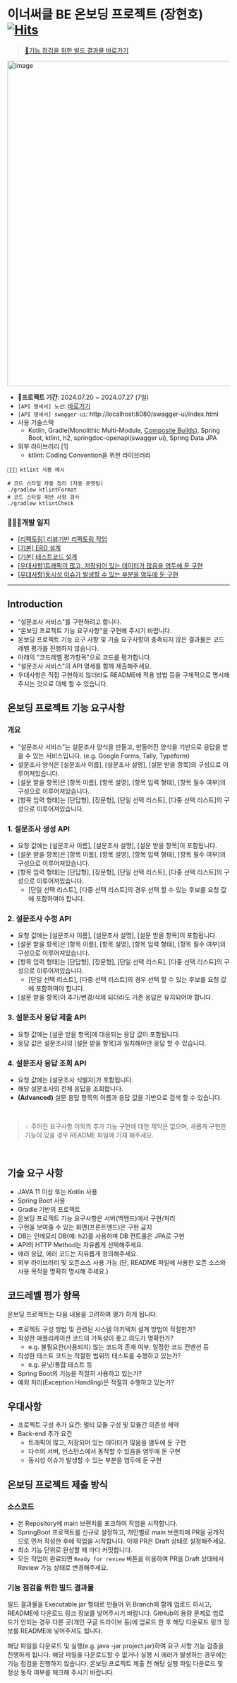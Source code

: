 # 이너써클 BE 온보딩 프로젝트 (장현호) [![Hits](https://hits.seeyoufarm.com/api/count/incr/badge.svg?url=https%3A%2F%2Fgithub.com%2Fhyunolike%2Fbe1-onboarding-survey&count_bg=%23FFD400&title_bg=%23555555&icon=github.svg&icon_color=%23E7E7E7&title=hits&edge_flat=false)](https://hits.seeyoufarm.com)
> [🚀기능 점검을 위한 빌드 결과물 바로가기](https://github.com/hyunolike/be1-onboarding-survey/tree/main/build-output/result)

<img width="736" alt="image" src="https://github.com/user-attachments/assets/0dd5e37d-7d99-495b-b4f4-f1de85ef8c36">

- 🚀**프로젝트 기간**: 2024.07.20 ~ 2024.07.27 (7일)
- `[API 명세서] 노션`: [바로가기](https://hyunolike.notion.site/API-3c10372e54c34612976fb7ff0c00c5f1?pvs=4)
- `[API 명세서] swagger-ui`: http://localhost:8080/swagger-ui/index.html
- 사용 기술스택
  - Kotlin, Gradle(Monolithic Multi-Module, [Composite Builds](https://docs.gradle.org/current/userguide/intro_multi_project_builds.html#2_composite_builds)), Spring Boot, ktlint, h2, springdoc-openapi(swagger ui), Spring Data JPA
- 외부 라이브러리 [1]
  - ktlint: Coding Convention을 위한 라이브러리

```shell
🧑🏻‍💻 ktlint 사용 예시

# 코드 스타일 자동 정리 (자동 포맷팅)
./gradlew ktlintFormat
# 코드 스타일 위반 사항 검사
./gradlew ktlintCheck
```

### 🧑🏼‍🌾개발 일지
- [[리펙토링] 리뷰기반 리펙토링 작업](https://github.com/hyunolike/be1-onboarding-survey/wiki/%EA%B0%9C%EB%B0%9C%EA%B8%B0%EB%A1%9D-06.-%EC%BD%94%EB%93%9C%EB%A6%AC%EB%B7%B0-%EA%B8%B0%EB%B0%98-%ED%94%84%EB%A1%9C%EC%A0%9D%ED%8A%B8-%EB%A6%AC%ED%8E%99%ED%86%A0%EB%A7%81)
- [[기본] ERD 설계](https://github.com/hyunolike/be1-onboarding-survey/wiki/%EA%B0%9C%EB%B0%9C%EA%B8%B0%EB%A1%9D-02.-ERD-%EC%B5%9C%EC%A2%85%EB%B3%B8-(%EB%85%BC%EB%A6%AC%EC%A0%81-%EC%84%A4%EA%B3%84))
- [[기본] 테스트코드 설계](https://github.com/hyunolike/be1-onboarding-survey/wiki/%EA%B0%9C%EB%B0%9C%EA%B8%B0%EB%A1%9D-05.-%ED%85%8C%EC%8A%A4%ED%8A%B8%EC%BD%94%EB%93%9C-%EC%84%A4%EA%B3%84)
- [[우대사항]트래픽이 많고, 저장되어 있는 데이터가 많음을 염두에 둔 구현](https://github.com/hyunolike/be1-onboarding-survey/wiki/%EA%B0%9C%EB%B0%9C%EA%B8%B0%EB%A1%9D-03.-%ED%8A%B8%EB%9E%98%ED%94%BD,-%EC%A0%80%EC%9E%A5%EB%8D%B0%EC%9D%B4%ED%84%B0-%EB%8B%A4%EC%88%98-%EC%84%9C%EB%B2%84-%EA%B5%AC%EC%A1%B0-%EC%84%A4%EA%B3%84)
- [[우대사항]동시성 이슈가 발생할 수 있는 부분을 염두에 둔 구현](https://github.com/hyunolike/be1-onboarding-survey/wiki/%EA%B0%9C%EB%B0%9C%EA%B8%B0%EB%A1%9D-04.-%EB%8F%99%EC%8B%9C%EC%84%B1-%EC%B2%98%EB%A6%AC-(%EC%95%A0%ED%94%8C%EB%A6%AC%EC%BC%80%EC%9D%B4%EC%85%98%EB%8B%A8-%EC%B2%98%EB%A6%AC))

---
## Introduction

- “설문조사 서비스"를 구현하려고 합니다.
- “온보딩 프로젝트 기능 요구사항"을 구현해 주시기 바랍니다.
- 온보딩 프로젝트 기능 요구 사항 및 기술 요구사항이 충족되지 않은 결과물은 코드레벨 평가를 진행하지 않습니다.
- 아래의 “코드레벨 평가항목"으로 코드를 평가합니다.
- “설문조사 서비스"의 API 명세를 함께 제출해주세요.
- 우대사항은 직접 구현하지 않더라도 README에 적용 방법 등을 구체적으로 명시해주시는 것으로 대체 할 수 있습니다.


## 온보딩 프로젝트 기능 요구사항

### 개요

- “설문조사 서비스”는 설문조사 양식을 만들고, 만들어진 양식을 기반으로 응답을 받을 수 있는 서비스입니다. (e.g. Google Forms, Tally, Typeform)
- 설문조사 양식은 [설문조사 이름], [설문조사 설명], [설문 받을 항목]의 구성으로 이루어져있습니다.
- [설문 받을 항목]은 [항목 이름], [항목 설명], [항목 입력 형태], [항목 필수 여부]의 구성으로 이루어져있습니다.
- [항목 입력 형태]는 [단답형], [장문형], [단일 선택 리스트], [다중 선택 리스트]의 구성으로 이루어져있습니다.


### 1. 설문조사 생성 API

- 요청 값에는 [설문조사 이름], [설문조사 설명], [설문 받을 항목]이 포함됩니다.
- [설문 받을 항목]은 [항목 이름], [항목 설명], [항목 입력 형태], [항목 필수 여부]의 구성으로 이루어져있습니다.
- [항목 입력 형태]는 [단답형], [장문형], [단일 선택 리스트], [다중 선택 리스트]의 구성으로 이루어져있습니다.
    - [단일 선택 리스트], [다중 선택 리스트]의 경우 선택 할 수 있는 후보를 요청 값에 포함하여야 합니다.


### 2. 설문조사 수정 API

- 요청 값에는 [설문조사 이름], [설문조사 설명], [설문 받을 항목]이 포함됩니다.
- [설문 받을 항목]은 [항목 이름], [항목 설명], [항목 입력 형태], [항목 필수 여부]의 구성으로 이루어져있습니다.
- [항목 입력 형태]는 [단답형], [장문형], [단일 선택 리스트], [다중 선택 리스트]의 구성으로 이루어져있습니다.
    - [단일 선택 리스트], [다중 선택 리스트]의 경우 선택 할 수 있는 후보를 요청 값에 포함하여야 합니다.
- [설문 받을 항목]이 추가/변경/삭제 되더라도 기존 응답은 유지되어야 합니다.


### 3. 설문조사 응답 제출 API

- 요청 값에는 [설문 받을 항목]에 대응되는 응답 값이 포함됩니다.
- 응답 값은 설문조사의 [설문 받을 항목]과 일치해야만 응답 할 수 있습니다.


### 4. 설문조사 응답 조회 API

- 요청 값에는 [설문조사 식별자]가 포함됩니다.
- 해당 설문조사의 전체 응답을 조회합니다.
- **(Advanced)** 설문 응답 항목의 이름과 응답 값을 기반으로 검색 할 수 있습니다.

<br/>

> 💡 주어진 요구사항 이외의 추가 기능 구현에 대한 제약은 없으며, 새롭게 구현한 기능이 있을 경우 README 파일에 기재 해주세요.

<br/>

## 기술 요구 사항

- JAVA 11 이상 또는 Kotlin 사용
- Spring Boot 사용
- Gradle 기반의 프로젝트
- 온보딩 프로젝트 기능 요구사항은 서버(백엔드)에서 구현/처리
- 구현을 보여줄 수 있는 화면(프론트엔드)은 구현 금지
- DB는 인메모리 DB(예: h2)를 사용하며 DB 컨트롤은 JPA로 구현
- API의 HTTP Method는 자유롭게 선택해주세요.
- 에러 응답, 에러 코드는 자유롭게 정의해주세요.
- 외부 라이브러리 및 오픈소스 사용 가능 (단, README 파일에 사용한 오픈 소스와 사용 목적을 명확히 명시해 주세요.)

## 코드레벨 평가 항목

온보딩 프로젝트는 다음 내용을 고려하여 평가 하게 됩니다.

- 프로젝트 구성 방법 및 관련된 시스템 아키텍처 설계 방법이 적절한가?
- 작성한 애플리케이션 코드의 가독성이 좋고 의도가 명확한가?
    - e.g. 불필요한(사용되지) 않는 코드의 존재 여부, 일정한 코드 컨벤션 등
- 작성한 테스트 코드는 적절한 범위의 테스트를 수행하고 있는가?
    - e.g. 유닛/통합 테스트 등
- Spring Boot의 기능을 적절히 사용하고 있는가?
- 예외 처리(Exception Handling)은 적절히 수행하고 있는가?

## 우대사항

- 프로젝트 구성 추가 요건: 멀티 모듈 구성 및 모듈간 의존성 제약
- Back-end 추가 요건
    - 트래픽이 많고, 저장되어 있는 데이터가 많음을 염두에 둔 구현
    - 다수의 서버, 인스턴스에서 동작할 수 있음을 염두에 둔 구현
    - 동시성 이슈가 발생할 수 있는 부분을 염두에 둔 구현
 
## 온보딩 프로젝트 제출 방식

### 소스코드

- 본 Repository에 main 브랜치를 포크하여 작업을 시작합니다.
- SpringBoot 프로젝트를 신규로 설정하고, 개인별로 main 브랜치에 PR을 공개적으로 먼저 작성한 후에 작업을 시작합니다. 이때 PR은 Draft 상태로 설정해주세요.
- 최소 기능 단위로 완성할 때 마다 커밋합니다.
- 모든 작업이 완료되면 `Ready for review` 버튼을 이용하여 PR을 Draft 상태에서 Review 가능 상태로 변경해주세요.

### 기능 점검을 위한 빌드 결과물

빌드 결과물을 Executable jar 형태로 만들어 위 Branch에 함께 업로드 하시고, README에 다운로드 링크 정보를 넣어주시기 바랍니다. GitHub의 용량 문제로 업로드가 안되는 경우 다른 곳(개인 구글 드라이브 등)에 업로드 한 후 해당 다운로드 링크 정보를 README에 넣어주셔도 됩니다.

해당 파일을 다운로드 및 실행(e.g. java -jar project.jar)하여 요구 사항 기능 검증을 진행하게 됩니다. 해당 파일을 다운로드할 수 없거나 실행 시 에러가 발생하는 경우에는 기능 점검을 진행하지 않습니다. 온보딩 프로젝트 제출 전 해당 실행 파일 다운로드 및 정상 동작 여부를 체크해 주시기 바랍니다.
